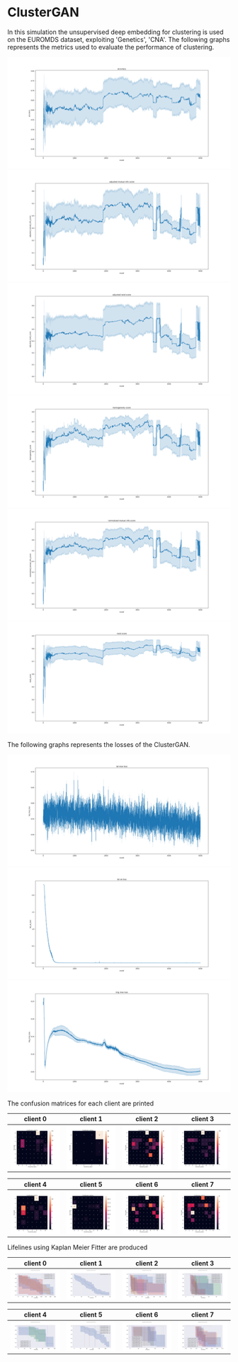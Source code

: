 # ClusterGAN

In this simulation the unsupervised deep embedding for clustering is used on the EUROMDS dataset, exploiting 'Genetics', 'CNA'.
The following graphs represents the metrics used to evaluate the performance of clustering.

![accuracy](accuracy.png?raw=true)
![ami](adjusted_mutual_info_score.png?raw=true)
![ari](adjusted_rand_score.png?raw=true)
![homo](homogeneity_score.png?raw=true)
![nmi](normalized_mutual_info_score.png?raw=true)
![ran](rand_score.png?raw=true)

The following graphs represents the losses of the ClusterGAN.

![lat_mse_loss](lat_mse_loss.png?raw=true)
![lat_xe_loss](lat_xe_loss.png?raw=true)
![img_xe_loss](img_mse_loss.png?raw=true)

The confusion matrices for each client are printed

| client 0 | client 1 | client 2 | client 3 |
|:-------------------------:|:-------------------------:|:-------------------------:|:-------------------------:|
|![client_0](conf_matrix_c0.png?raw=true)|![client_1](conf_matrix_c1.png?raw=true)|![client_2](conf_matrix_c2.png?raw=true)|![client_3](conf_matrix_c3.png?raw=true)|

| client 4 | client 5 | client 6 | client 7 |
|:-------------------------:|:-------------------------:|:-------------------------:|:-------------------------:|
|![client_4](conf_matrix_c4.png?raw=true)|![client_5](conf_matrix_c5.png?raw=true)|![client_6](conf_matrix_c6.png?raw=true)|![client_7](conf_matrix_c7.png?raw=true)|

Lifelines using Kaplan Meier Fitter are produced

| client 0 | client 1 | client 2 | client 3 |
|:-------------------------:|:-------------------------:|:-------------------------:|:-------------------------:|
|![client_0](lifelines_pred_0.png?raw=true)|![client_1](lifelines_pred_1.png?raw=true)|![client_2](lifelines_pred_2.png?raw=true)|![client_3](lifelines_pred_3.png?raw=true)|

| client 4 | client 5 | client 6 | client 7 |
|:-------------------------:|:-------------------------:|:-------------------------:|:-------------------------:|
|![client_4](lifelines_pred_4.png?raw=true)|![client_5](lifelines_pred_5.png?raw=true)|![client_6](lifelines_pred_6.png?raw=true)|![client_7](lifelines_pred_7.png?raw=true)|
